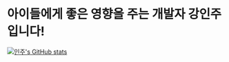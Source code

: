 # 아이들에게 좋은 영향을 주는 개발자 강인주입니다!

[![인주's GitHub stats](https://github-readme-stats.vercel.app/api?username=lemony452)](https://github.com/anuraghazra/github-readme-stats)
